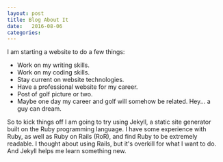 ```yaml
---
layout: post
title: Blog About It
date:   2016-08-06
categories: 
---
```


I am starting a website to do a few things:

* Work on my writing skills.
* Work on my coding skills.
* Stay current on website technologies.
* Have a professional website for my career.
* Post of golf picture or two.  
* Maybe one day my career and golf will somehow be related.  Hey... a guy can dream.

So to kick things off I am going to try using Jekyll, a static site generator built on the Ruby programming language. I have some experience with Ruby, as well as Ruby on Rails (RoR), and find Ruby to be extremely readable.  I thought about using Rails, but it's overkill for what I want to do.  And Jekyll helps me learn something new.




